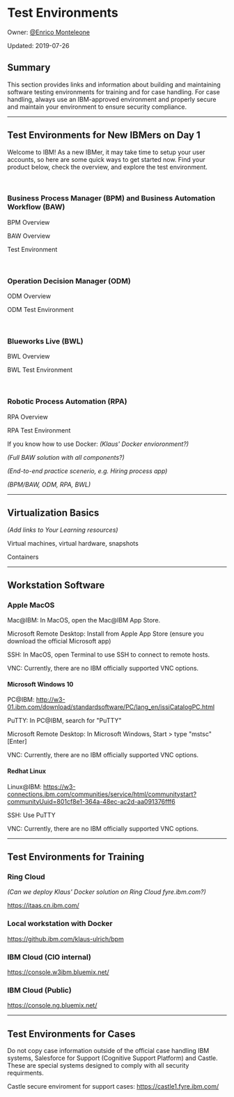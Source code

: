 # Test Environments

Owner: [@Enrico Monteleone](mailto:enricom@cn.ibm.com "enricom@cn.ibm.com")

Updated: 2019-07-26

## Summary
This section provides links and information about building and maintaining software testing environments for training and for case handling. For case handling, always use an IBM-approved environment and properly secure and maintain your environment to ensure security compliance.

---

## Test Environments for New IBMers on Day 1

Welcome to IBM! As a new IBMer, it may take time to setup your user accounts, so here are some quick ways to get started now. Find your product below, check the overview, and explore the test environment.

<p style="margin-top:1em;">&nbsp;</p>

### Business Process Manager (BPM) and Business Automation Workflow (BAW)

BPM Overview

BAW Overview

Test Environment

<p style="margin-top:1em;">&nbsp;</p>

### Operation Decision Manager (ODM)

ODM Overview

ODM Test Environment

<p style="margin-top:1em;">&nbsp;</p>

### Blueworks Live (BWL)

BWL Overview

BWL Test Environment

<p style="margin-top:1em;">&nbsp;</p>

### Robotic Process Automation (RPA)

RPA Overview

RPA Test Environment



If you know how to use Docker:
*(Klaus' Docker envioronment?)*

*(Full BAW solution with all components?)*

*(End-to-end practice scenerio, e.g. Hiring process app)*

*(BPM/BAW, ODM, RPA, BWL)*

---

## Virtualization Basics
*(Add links to Your Learning resources)*

Virtual machines, virtual hardware, snapshots

Containers


---

## Workstation Software



### Apple MacOS

Mac@IBM: In MacOS, open the Mac@IBM App Store.

Microsoft Remote Desktop: Install from Apple App Store (ensure you download the official Microsoft app)

SSH: In MacOS, open Terminal to use SSH to connect to remote hosts.

VNC: Currently, there are no IBM officially supported VNC options.

#### Microsoft Windows 10

PC@IBM: http://w3-01.ibm.com/download/standardsoftware/PC/lang_en/issiCatalogPC.html

PuTTY: In PC@IBM, search for "PuTTY"

Microsoft Remote Desktop: In Microsoft Windows, Start > type "mstsc" [Enter]

VNC: Currently, there are no IBM officially supported VNC options.

#### Redhat Linux
Linux@IBM: https://w3-connections.ibm.com/communities/service/html/communitystart?communityUuid=801cf8e1-364a-48ec-ac2d-aa091376fff6

SSH: Use PuTTY

VNC: Currently, there are no IBM officially supported VNC options.

---

## Test Environments for Training


### Ring Cloud

*(Can we deploy Klaus' Docker solution on Ring Cloud fyre.ibm.com?)*

https://itaas.cn.ibm.com/

### Local workstation with Docker
https://github.ibm.com/klaus-ulrich/bpm

### IBM Cloud (CIO internal)
https://console.w3ibm.bluemix.net/

### IBM Cloud (Public)
https://console.ng.bluemix.net/

---

## Test Environments for Cases

Do not copy case information outside of the official case handling IBM systems, Salesforce for Support (Cognitive Support Platform) and Castle. These are special systems designed to comply with all security requirments.

Castle secure enviroment for support cases: https://castle1.fyre.ibm.com/

